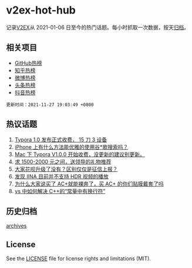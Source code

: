 # v2ex-hot-hub

 记录[V2EX](https://www.v2ex.com/)从 2021-01-06 日至今的热门话题。每小时抓取一次数据，按天[归档](archives)。
 
 ## 相关项目

- [GitHub热榜](https://github.com/snaildev/github-hot-hub)
- [知乎热榜](https://github.com/snaildev/zhihu-hot-hub)
- [微博热榜](https://github.com/snaildev/weibo-hot-hub)
- [头条热榜](https://github.com/snaildev/toutiao-hot-hub)
- [抖音热榜](https://github.com/snaildev/douyin-hot-hub)


 `更新时间：2021-11-27 19:03:49 +0800`

## 热议话题

1. [Typora 1.0 发布正式收费， 15 刀 3 设备](https://www.v2ex.com/t/818236)
1. [iPhone 上有什么方法能优雅的使用谷*歌搜索吗？](https://www.v2ex.com/t/818326)
1. [Mac 下 Typora V1.0.0 开始收费，没更新的建议别更新。](https://www.v2ex.com/t/818303)
1. [求 1500-2000 元之间，送领导的礼物推荐](https://www.v2ex.com/t/818276)
1. [大家花呗升级了没有？区别仅仅是征信上报？](https://www.v2ex.com/t/818336)
1. [发现 IINA 目前并不支持 HDR 视频的播放](https://www.v2ex.com/t/818282)
1. [为什么大家说买了 AC+就能裸奔了，买 AC+ 的你们贴膜戴套了吗](https://www.v2ex.com/t/818243)
1. [vs 中如何解决 C++的“常量中有换行符”](https://www.v2ex.com/t/818321)

## 历史归档

[archives](archives)

## License

See the [LICENSE](LICENSE) file for license rights and limitations (MIT).
